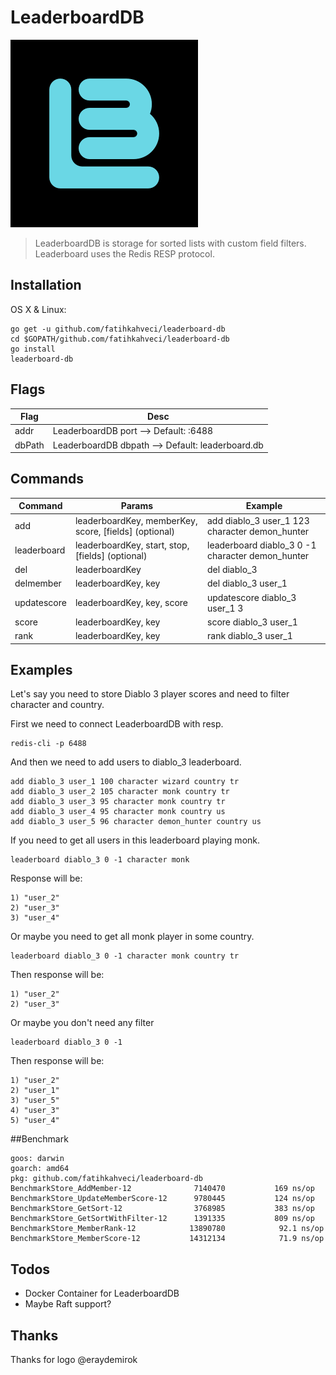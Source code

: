 # LeaderboardDB
![LeaderboardDB Logo](https://github.com/fatihkahveci/leaderboard-db/blob/master/300x300.png)

> LeaderboardDB is storage for sorted lists with custom field filters. Leaderboard uses the Redis RESP protocol.

## Installation
OS X & Linux:
```
go get -u github.com/fatihkahveci/leaderboard-db
cd $GOPATH/github.com/fatihkahveci/leaderboard-db
go install
leaderboard-db
```
## Flags

| Flag        | Desc           | 
| ------------- |-------------| 
| addr | LeaderboardDB port --> Default: :6488 | 
| dbPath | LeaderboardDB dbpath --> Default: leaderboard.db | 

## Commands 

| Command | Params | Example |
| ------ | ------ |----------- |
| add   | leaderboardKey, memberKey, score, [fields] (optional) | add diablo_3 user_1 123 character demon_hunter |
| leaderboard | leaderboardKey, start, stop, [fields] (optional) | leaderboard diablo_3 0 -1 character demon_hunter |
| del    | leaderboardKey | del diablo_3 |
| delmember    | leaderboardKey, key | del diablo_3 user_1 |
| updatescore    | leaderboardKey, key, score | updatescore diablo_3 user_1 3 |
| score    | leaderboardKey, key | score diablo_3 user_1 |
| rank    | leaderboardKey, key | rank diablo_3 user_1 |

## Examples
Let's say you need to store Diablo 3 player scores and need to filter character and country.

First we need to connect LeaderboardDB with resp.

```
redis-cli -p 6488
```

And then we need to add users to diablo_3 leaderboard.
```
add diablo_3 user_1 100 character wizard country tr
add diablo_3 user_2 105 character monk country tr
add diablo_3 user_3 95 character monk country tr
add diablo_3 user_4 95 character monk country us
add diablo_3 user_5 96 character demon_hunter country us
```

If you need to get all users in this leaderboard playing monk.
```
leaderboard diablo_3 0 -1 character monk
```
Response will be:

```
1) "user_2"
2) "user_3"
3) "user_4"
```

Or maybe you need to get all monk player in some country.

```
leaderboard diablo_3 0 -1 character monk country tr
```

Then response will be:

```
1) "user_2"
2) "user_3"
```

Or maybe you don't need any filter

```
leaderboard diablo_3 0 -1
```

Then response will be:

```
1) "user_2"
2) "user_1"
3) "user_5"
4) "user_3"
5) "user_4"
```

##Benchmark
```
goos: darwin
goarch: amd64
pkg: github.com/fatihkahveci/leaderboard-db
BenchmarkStore_AddMember-12            	 7140470	       169 ns/op
BenchmarkStore_UpdateMemberScore-12    	 9780445	       124 ns/op
BenchmarkStore_GetSort-12              	 3768985	       383 ns/op
BenchmarkStore_GetSortWithFilter-12    	 1391335	       809 ns/op
BenchmarkStore_MemberRank-12           	13890780	        92.1 ns/op
BenchmarkStore_MemberScore-12          	14312134	        71.9 ns/op
```

## Todos
- Docker Container for LeaderboardDB
- Maybe Raft support?

## Thanks

Thanks for logo @eraydemirok
